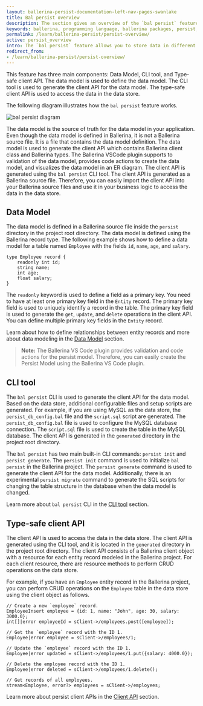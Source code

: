 ```yaml
---
layout: ballerina-persist-documentation-left-nav-pages-swanlake
title: Bal persist overview
description: The section gives an overview of the `bal persist` feature.
keywords: ballerina, programming language, ballerina packages, persist, data model, cli tool, client api
permalink: /learn/ballerina-persist/persist-overview/
active: persist_overview
intro: The `bal persist` feature allows you to store data in different data stores and retrieve them when needed. A data store can be a database, an in-memory cache, or a file system. The `bal persist` feature currently supports in-memory tables, MySQL databases, and Google Sheets as data stores. The important point is you can use the same syntax to access data in all these data stores. Therefore, you don't need to learn different syntaxes to access data in different data stores.
redirect_from:
- /learn/ballerina-persist/persist-overview/
---
```

This feature has three main components: Data Model, CLI tool, and Type-safe client API. The data model is used to define the data model. The CLI tool is used to generate the client API for the data model. The type-safe client API is used to access the data in the data store.

The following diagram illustrates how the `bal persist` feature works.

![bal persist diagram](/learn/images/bal-persist-diagram.png "bal persist diagram")

The data model is the source of truth for the data model in your application. Even though the data model is defined in Ballerina, it is not a Ballerina source file. It is a file that contains the data model definition. The data model is used to generate the client API which contains Ballerina client class and Ballerina types.
The Ballerina VSCode plugin supports to validation of the data model, provides code actions to create the data model, and visualizes the data model in an ER diagram.
The client API is generated using the `bal persist` CLI tool. The client API is generated as a Ballerina source file. Therefore, you can easily import the client API into your Ballerina source files and use it in your business logic to access the data in the data store.

## Data Model

The data model is defined in a Ballerina source file inside the `persist` directory in the project root directory. The data model is defined using the Ballerina record type. The following example shows how to define a data model for a table named `Employee` with the fields `id`, `name`, `age`, and `salary`.

```ballerina
type Employee record {
    readonly int id;
    string name;
    int age;
    float salary;
}
```

The `readonly` keyword is used to define a field as a primary key. You need to have at least one primary key field in the `Entity` record. The primary key field is used to uniquely identify a record in the table. The primary key field is used to generate the `get`, `update`, and `delete` operations in the client API. You can define multiple primary key fields in the `Entity` record.

Learn about how to define relationships between entity records and more about data modeling in the [Data Model](/learn/persist-model/) section.

> **Note:** The Ballerina VS Code plugin provides validation and code actions for the persist model. Therefore, you can easily create the Persist Model using the Ballerina VS Code plugin.

## CLI tool

The `bal persist` CLI is used to generate the client API for the data model. Based on the data store, additional configurable files and setup scripts are generated. For example, if you are using MySQL as the data store, the `persist_db_config.bal` file and the `script.sql` script are generated. The `persist_db_config.bal` file is used to configure the MySQL database connection. The `script.sql` file is used to create the table in the MySQL database. The client API is generated in the `generated` directory in the project root directory.

The `bal persist` has two main built-in CLI commands: `persist init` and `persist generate`. The `persist init` command is used to initialize `bal persist` in the Ballerina project. The `persist generate` command is used to generate the client API for the data model. Additionally, there is an experimental `persist migrate` command to generate the SQL scripts for changing the table structure in the database when the data model is changed.

Learn more about `bal persist` CLI in the [CLI tool](/learn/persist-cli-tool/) section.

## Type-safe client API

The client API is used to access the data in the data store. The client API is generated using the CLI tool, and it is located in the `generated` directory in the project root directory. The client API consists of a Ballerina client object with a resource for each entity record modeled in the Ballerina project. For each client resource, there are resource methods to perform CRUD operations on the data store.

For example, if you have an `Employee` entity record in the Ballerina project, you can perform CRUD operations on the `Employee` table in the data store using the client object as follows.

```ballerina
// Create a new `employee` record.
EmployeeInsert employee = {id: 1, name: "John", age: 30, salary: 3000.0};
int[]|error employeeId = sClient->/employees.post([employee]);

// Get the `employee` record with the ID 1.
Employee|error employee = sClient->/employees/1;

// Update the `employee` record with the ID 1.
Employee|error updated = sClient->/employees/1.put({salary: 4000.0});

// Delete the employee record with the ID 1.
Employee|error deleted = sClient->/employees/1.delete();

// Get records of all employees.
stream<Employee, error?> employees = sClient->/employees;
```

Learn more about persist client APIs in the [Client API](/learn/persist-client-api/) section.
